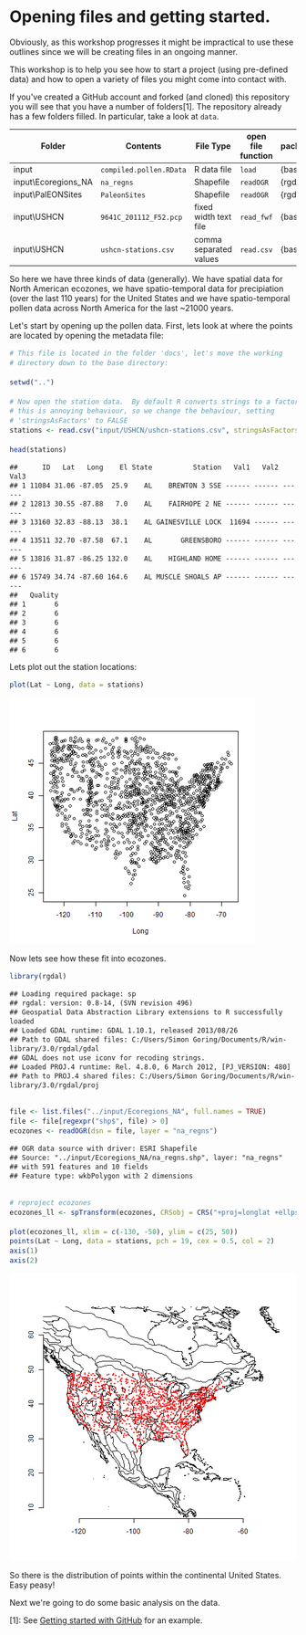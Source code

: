 Opening files and getting started.
========================================================

Obviously, as this workshop progresses it might be impractical to use these outlines since we will be creating files in an ongoing manner.

This workshop is to help you see how to start a project (using pre-defined data) and how to open a variety of files you might come into contact with.

If you've created a GitHub account and forked (and cloned) this repository you will see that you have a number of folders[1].  The repository already has a few folders filled.  In particular, take a look at `data`.  

Folder | Contents | File Type | open file function | package
---------- | -------- | ----- | ----------- | ---------
input  | `compiled.pollen.RData` | R data file | `load` | {base}
input\Ecoregions_NA | `na_regns` | Shapefile | `readOGR` | {rgdal}
input\PalEONSites | `PaleonSites` | Shapefile  | `readOGR` | {rgdal}
input\USHCN | `9641C_201112_F52.pcp` | fixed width text file | `read_fwf` | {base}
input\USHCN | `ushcn-stations.csv`   | comma separated values | `read.csv` | {base}

So here we have three kinds of data (generally).  We have spatial data for North American ecozones, we have spatio-temporal data for precipiation (over the last 110 years) for the United States and we have spatio-temporal pollen data across North America for the last ~21000 years.

Let's start by opening up the pollen data.  First, lets look at where the points are located by opening the metadata file:


```r
# This file is located in the folder 'docs', let's move the working
# directory down to the base directory:

setwd("..")

# Now open the station data.  By default R converts strings to a factor, but
# this is annoying behaviour, so we change the behaviour, setting
# 'stringsAsFactors' to FALSE
stations <- read.csv("input/USHCN/ushcn-stations.csv", stringsAsFactors = FALSE)

head(stations)
```

```
##      ID   Lat   Long    El State          Station   Val1   Val2   Val3
## 1 11084 31.06 -87.05  25.9    AL    BREWTON 3 SSE ------ ------ ------
## 2 12813 30.55 -87.88   7.0    AL    FAIRHOPE 2 NE ------ ------ ------
## 3 13160 32.83 -88.13  38.1    AL GAINESVILLE LOCK  11694 ------ ------
## 4 13511 32.70 -87.58  67.1    AL       GREENSBORO ------ ------ ------
## 5 13816 31.87 -86.25 132.0    AL    HIGHLAND HOME ------ ------ ------
## 6 15749 34.74 -87.60 164.6    AL MUSCLE SHOALS AP ------ ------ ------
##   Quality
## 1       6
## 2       6
## 3       6
## 4       6
## 5       6
## 6       6
```


Lets plot out the station locations:


```r
plot(Lat ~ Long, data = stations)
```

![plot of chunk unnamed-chunk-1](figure/unnamed-chunk-1.png) 


Now lets see how these fit into ecozones.

```r
library(rgdal)
```

```
## Loading required package: sp
## rgdal: version: 0.8-14, (SVN revision 496)
## Geospatial Data Abstraction Library extensions to R successfully loaded
## Loaded GDAL runtime: GDAL 1.10.1, released 2013/08/26
## Path to GDAL shared files: C:/Users/Simon Goring/Documents/R/win-library/3.0/rgdal/gdal
## GDAL does not use iconv for recoding strings.
## Loaded PROJ.4 runtime: Rel. 4.8.0, 6 March 2012, [PJ_VERSION: 480]
## Path to PROJ.4 shared files: C:/Users/Simon Goring/Documents/R/win-library/3.0/rgdal/proj
```

```r

file <- list.files("../input/Ecoregions_NA", full.names = TRUE)
file <- file[regexpr("shp$", file) > 0]
ecozones <- readOGR(dsn = file, layer = "na_regns")
```

```
## OGR data source with driver: ESRI Shapefile 
## Source: "../input/Ecoregions_NA/na_regns.shp", layer: "na_regns"
## with 591 features and 10 fields
## Feature type: wkbPolygon with 2 dimensions
```

```r

# reproject ecozones
ecozones_ll <- spTransform(ecozones, CRSobj = CRS("+proj=longlat +ellps=WGS84"))

plot(ecozones_ll, xlim = c(-130, -50), ylim = c(25, 50))
points(Lat ~ Long, data = stations, pch = 19, cex = 0.5, col = 2)
axis(1)
axis(2)
```

![plot of chunk unnamed-chunk-2](figure/unnamed-chunk-2.png) 


So there is the distribution of points within the continental United States.  Easy peasy!

Next we're going to do some basic analysis on the data.


[1]: See [Getting started with GitHub](http://downwithtime.wordpress.com/2013/09/13/writing-and-collaborating-on-github-a-primer-for-paleoecologists/) for an example.
